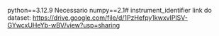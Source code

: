 python==3.12.9
Necessario numpy==2.1# instrument_identifier
link do dataset: https://drive.google.com/file/d/1PzHefpy1kwxvIPlSV-GYwcxUHeYb-wBV/view?usp=sharing
